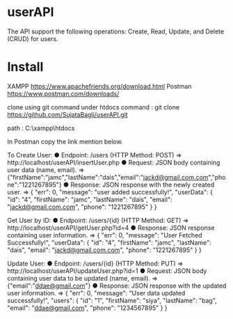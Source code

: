 # userAPI
The API support the following operations: Create, Read, Update, and
Delete (CRUD) for users.

# Install
XAMPP https://www.apachefriends.org/download.html
Postman https://www.postman.com/downloads/ 

clone using git command  under htdocs 
command : git clone https://github.com/SujataBagli/userAPI.git

path : C:\xampp\htdocs

In Postman copy the link mention below. 

To Create User:
● Endpoint: /users (HTTP Method: POST)
=> http://localhost/userAPI/insertUser.php
● Request: JSON body containing user data (name, email).
=> {"firstName":"jamc","lastName":"dais","email":"jackd@gmail.com.com","phone":"1221267895"}
● Response: JSON response with the newly created user.
=> {
    "err": 0,
    "message": "user added successfully!",
    "userData": {
        "id": "4",
        "firstName": "jamc",
        "lastName": "dais",
        "email": "jackd@gmail.com.com",
        "phone": "1221267895"
    }
}

Get User by ID:
● Endpoint: /users/{id} (HTTP Method: GET)
=> http://localhost/userAPI/getUser.php?id=4
● Response: JSON response containing user information.
=> {
    "err": 0,
    "message": "User Fetched Successfully!",
    "userData": {
        "id": "4",
        "firstName": "jamc",
        "lastName": "dais",
        "email": "jackd@gmail.com.com",
        "phone": "1221267895"
    }
}

Update User:
● Endpoint: /users/{id} (HTTP Method: PUT)
=> http://localhost/userAPI/updateUser.php?id=1
● Request: JSON body containing user data to be updated (name, email).
=> {"email":"ddae@gmail.com"}
● Response: JSON response with the updated user information.
=> {
    "err": 0,
    "message": "User data updated successfully!",
    "users": 
        {
            "id": "1",
            "firstName": "siya",
            "lastName": "bag",
            "email": "ddae@gmail.com",
            "phone": "1234567895"
        }
}
